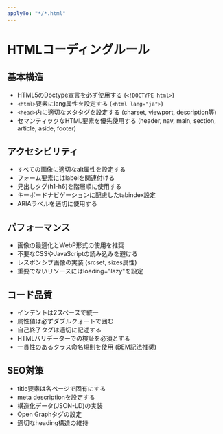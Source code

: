 ```yaml
---
applyTo: "*/*.html"
---
```


# HTMLコーディングルール

## 基本構造

- HTML5のDoctype宣言を必ず使用する (`<!DOCTYPE html>`)
- `<html>`要素にlang属性を設定する (`<html lang="ja">`)
- `<head>`内に適切なメタタグを設定する (charset, viewport, description等)
- セマンティックなHTML要素を優先使用する (header, nav, main, section, article, aside, footer)

## アクセシビリティ

- すべての画像に適切なalt属性を設定する
- フォーム要素にはlabelを関連付ける
- 見出しタグ(h1-h6)を階層順に使用する
- キーボードナビゲーションに配慮したtabindex設定
- ARIAラベルを適切に使用する

## パフォーマンス

- 画像の最適化とWebP形式の使用を推奨
- 不要なCSSやJavaScriptの読み込みを避ける
- レスポンシブ画像の実装 (srcset, sizes属性)
- 重要でないリソースにはloading="lazy"を設定

## コード品質

- インデントは2スペースで統一
- 属性値は必ずダブルクォートで囲む
- 自己終了タグは適切に記述する
- HTMLバリデーターでの検証を必須とする
- 一貫性のあるクラス命名規則を使用 (BEM記法推奨)

## SEO対策

- title要素は各ページで固有にする
- meta descriptionを設定する
- 構造化データ(JSON-LD)の実装
- Open Graphタグの設定
- 適切なheading構造の維持
